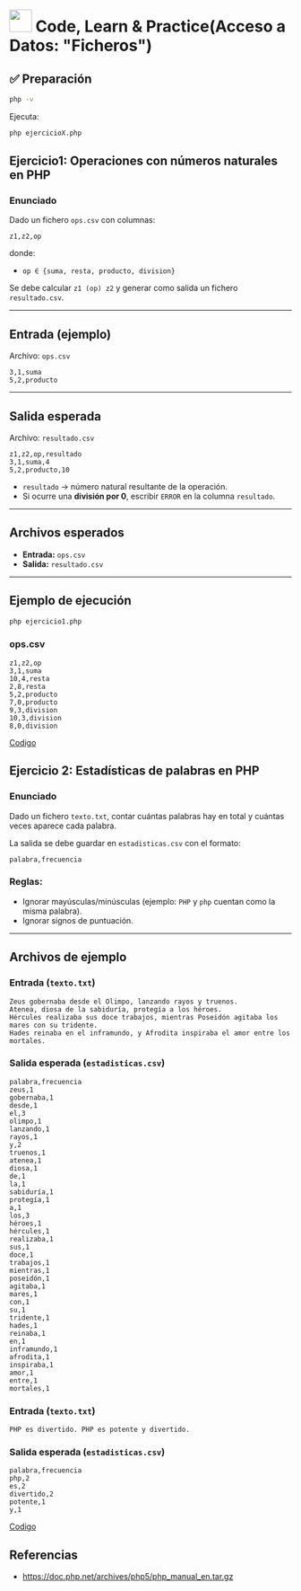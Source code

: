 # <img src=../../../../../images/computer.png width="40"> Code, Learn & Practice(Acceso a Datos: "Ficheros")

## ✅ Preparación

```bash
php -v
```

Ejecuta:

```bash
php ejercicioX.php
```

## Ejercicio1: Operaciones con números naturales en PHP

### Enunciado

Dado un fichero `ops.csv` con columnas:

```code
z1,z2,op
```

donde:

- `op ∈ {suma, resta, producto, division}`

Se debe calcular `z1 (op) z2` y generar como salida un fichero `resultado.csv`.

---

## Entrada (ejemplo)

Archivo: `ops.csv`

```csv
3,1,suma
5,2,producto
```

---

## Salida esperada

Archivo: `resultado.csv`

```csv
z1,z2,op,resultado
3,1,suma,4
5,2,producto,10
```

- `resultado` → número natural resultante de la operación.
- Si ocurre una **división por 0**, escribir `ERROR` en la columna `resultado`.

---

## Archivos esperados

- **Entrada:** `ops.csv`
- **Salida:** `resultado.csv`

---

## Ejemplo de ejecución

```bash
php ejercicio1.php
```

### ops.csv

```code
z1,z2,op
3,1,suma
10,4,resta
2,8,resta
5,2,producto
7,0,producto
9,3,division
10,3,division
8,0,division
```

[Codigo](ejercicio1.php)

## Ejercicio 2: Estadísticas de palabras en PHP

### Enunciado

Dado un fichero `texto.txt`, contar cuántas palabras hay en total y cuántas veces aparece cada palabra.

La salida se debe guardar en `estadisticas.csv` con el formato:

```code
palabra,frecuencia
```

### Reglas:

- Ignorar mayúsculas/minúsculas (ejemplo: `PHP` y `php` cuentan como la misma palabra).
- Ignorar signos de puntuación.

---

## Archivos de ejemplo

### Entrada (`texto.txt`)

```code
Zeus gobernaba desde el Olimpo, lanzando rayos y truenos.
Atenea, diosa de la sabiduría, protegía a los héroes.
Hércules realizaba sus doce trabajos, mientras Poseidón agitaba los mares con su tridente.
Hades reinaba en el inframundo, y Afrodita inspiraba el amor entre los mortales.
```

### Salida esperada (`estadisticas.csv`)

```code
palabra,frecuencia
zeus,1
gobernaba,1
desde,1
el,3
olimpo,1
lanzando,1
rayos,1
y,2
truenos,1
atenea,1
diosa,1
de,1
la,1
sabiduría,1
protegía,1
a,1
los,3
héroes,1
hércules,1
realizaba,1
sus,1
doce,1
trabajos,1
mientras,1
poseidón,1
agitaba,1
mares,1
con,1
su,1
tridente,1
hades,1
reinaba,1
en,1
inframundo,1
afrodita,1
inspiraba,1
amor,1
entre,1
mortales,1
```

### Entrada (`texto.txt`)

```code
PHP es divertido. PHP es potente y divertido.
```

### Salida esperada (`estadisticas.csv`)

```code
palabra,frecuencia
php,2
es,2
divertido,2
potente,1
y,1
```

[Codigo](ejercicio2.php)

## Referencias

- https://doc.php.net/archives/php5/php_manual_en.tar.gz
